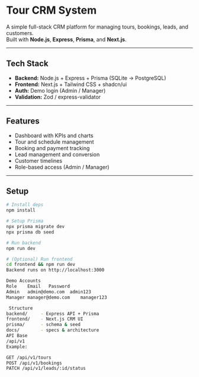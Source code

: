 # Tour CRM System

A simple full-stack CRM platform for managing tours, bookings, leads, and customers.  
Built with **Node.js**, **Express**, **Prisma**, and **Next.js**.

---

##  Tech Stack
- **Backend:** Node.js + Express + Prisma (SQLite → PostgreSQL)
- **Frontend:** Next.js + Tailwind CSS + shadcn/ui
- **Auth:** Demo login (Admin / Manager)
- **Validation:** Zod / express-validator

---

##  Features
- Dashboard with KPIs and charts  
- Tour and schedule management  
- Booking and payment tracking  
- Lead management and conversion  
- Customer timelines  
- Role-based access (Admin / Manager)

---

## Setup

```bash
# Install deps
npm install

# Setup Prisma
npx prisma migrate dev
npx prisma db seed

# Run backend
npm run dev

# (Optional) Run frontend
cd frontend && npm run dev
Backend runs on http://localhost:3000

Demo Accounts
Role	Email	Password
Admin	admin@demo.com	admin123
Manager	manager@demo.com	manager123

 Structure
backend/     - Express API + Prisma
frontend/    - Next.js CRM UI
prisma/      - schema & seed
docs/        - specs & architecture
API Base
/api/v1
Example:

GET /api/v1/tours
POST /api/v1/bookings
PATCH /api/v1/leads/:id/status